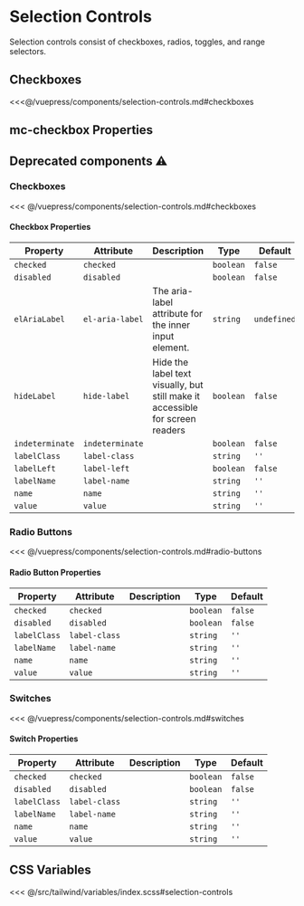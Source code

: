 # Selection Controls

Selection controls consist of checkboxes, radios, toggles, and range selectors.

## Checkboxes

<section class="mds">
  <div class="max-w-sm my-12 grid grid-flow-row grid-cols-2 gap-12">
    <!-- #region checkboxes -->
    <mc-checkbox label-name="Label" checked />
    <mc-checkbox label-name="Label" />
    <mc-checkbox label-name="Disabled" disabled />
    <mc-checkbox label-name="Disabled" checked disabled />
    <mc-checkbox label-name="Indeterminate" indeterminate />
    <mc-checkbox label-name="Indeterminate" indeterminate disabled />
    <mc-checkbox label-name="Text label that wraps multiple lines" />
    <!-- #endregion checkboxes -->
  </div>
</section>

<<<@/vuepress/components/selection-controls.md#checkboxes

## mc-checkbox Properties

<ComponentReadme component="mc-checkbox" />

## Deprecated components ⚠️

### Checkboxes

<!-- #region checkboxes-dep -->
<div class="mds">
  <div class="my-12 grid grid-flow-row grid-cols-2 gap-4">
    <div><mx-checkbox name="foo" label-name="Premier" checked /></div>
    <div><mx-checkbox name="foo" label-name="W Collection" /></div>
    <div><mx-checkbox name="foo" label-name="Equestrian" /></div>
    <div><mx-checkbox name="foo" label-name="Darkness falls across the land, The midnight hour is close at hand" /></div>
    <div><mx-checkbox name="foo" disabled label-name="Disabled" /></div>
    <div><mx-checkbox name="foo" checked disabled label-name="Disabled" /></div>
    <div><mx-checkbox name="foo" indeterminate label-name="Indeterminate" /></div>
    <div><mx-checkbox name="foo" indeterminate disabled label-name="Indeterminate" /></div>
  </div>
</div>
<!-- #endregion checkboxes-dep -->

<<< @/vuepress/components/selection-controls.md#checkboxes

#### Checkbox Properties

| Property        | Attribute       | Description                                                                   | Type      | Default     |
| --------------- | --------------- | ----------------------------------------------------------------------------- | --------- | ----------- |
| `checked`       | `checked`       |                                                                               | `boolean` | `false`     |
| `disabled`      | `disabled`      |                                                                               | `boolean` | `false`     |
| `elAriaLabel`   | `el-aria-label` | The aria-label attribute for the inner input element.                         | `string`  | `undefined` |
| `hideLabel`     | `hide-label`    | Hide the label text visually, but still make it accessible for screen readers | `boolean` | `false`     |
| `indeterminate` | `indeterminate` |                                                                               | `boolean` | `false`     |
| `labelClass`    | `label-class`   |                                                                               | `string`  | `''`        |
| `labelLeft`     | `label-left`    |                                                                               | `boolean` | `false`     |
| `labelName`     | `label-name`    |                                                                               | `string`  | `''`        |
| `name`          | `name`          |                                                                               | `string`  | `''`        |
| `value`         | `value`         |                                                                               | `string`  | `''`        |

### Radio Buttons

<!-- #region radio-buttons-dep -->
<div class="mds">
  <div class="my-12 grid grid-flow-row grid-cols-2 gap-4">
    <div><mx-radio name="foo" label-name="Premier" /></div>
    <div><mx-radio name="foo" label-name="W Collection" /></div>
    <div><mx-radio name="foo" label-name="Equestrian" /></div>
    <div><mx-radio name="foo" label-name="Darkness falls across the land, The midnight hour is close at hand" /></div>
    <div><mx-radio name="foo" disabled label-name="Disabled" /></div>
    <div><mx-radio name="foo" disabled checked label-name="Disabled" /></div>
  </div>
</div>
<!-- #endregion radio-buttons-dep -->

<<< @/vuepress/components/selection-controls.md#radio-buttons

#### Radio Button Properties

| Property     | Attribute     | Description | Type      | Default |
| ------------ | ------------- | ----------- | --------- | ------- |
| `checked`    | `checked`     |             | `boolean` | `false` |
| `disabled`   | `disabled`    |             | `boolean` | `false` |
| `labelClass` | `label-class` |             | `string`  | `''`    |
| `labelName`  | `label-name`  |             | `string`  | `''`    |
| `name`       | `name`        |             | `string`  | `''`    |
| `value`      | `value`       |             | `string`  | `''`    |

### Switches

<!-- #region switches-dep -->
<div class="mds">
  <div class="my-12 grid grid-flow-row grid-cols-2 gap-4">
    <div><mx-switch name="foo" label-name="Premier" /></div>
    <div><mx-switch name="foo" label-name="W Collection" /></div>
    <div><mx-switch name="foo" label-name="Equestrian" /></div>
    <div><mx-switch name="foo" label-name="Darkness falls across the land, The midnight hour is close at hand" /></div>
    <div><mx-switch name="foo" disabled label-name="Disabled" /></div>
    <div><mx-switch name="foo" disabled checked label-name="Disabled" /></div>
  </div>
</div>
<!-- #endregion switches-dep -->

<<< @/vuepress/components/selection-controls.md#switches

#### Switch Properties

| Property     | Attribute     | Description | Type      | Default |
| ------------ | ------------- | ----------- | --------- | ------- |
| `checked`    | `checked`     |             | `boolean` | `false` |
| `disabled`   | `disabled`    |             | `boolean` | `false` |
| `labelClass` | `label-class` |             | `string`  | `''`    |
| `labelName`  | `label-name`  |             | `string`  | `''`    |
| `name`       | `name`        |             | `string`  | `''`    |
| `value`      | `value`       |             | `string`  | `''`    |

## CSS Variables

<<< @/src/tailwind/variables/index.scss#selection-controls
